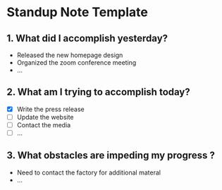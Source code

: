 # Standup Note Template
## 1. What did I accomplish yesterday?
- Released the new homepage design
- Organized the zoom conference meeting
- ...

## 2. What am I trying to accomplish today?

- [x] Write the press release
- [ ] Update the website
- [ ] Contact the media
- [ ] ...

## 3. What obstacles are impeding my progress ?
- Need to contact the factory for additional materal
- ...